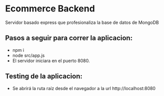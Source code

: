 # Ecommerce Backend
Servidor basado express que profesionaliza la base de datos de MongoDB

## Pasos a seguir para correr la aplicacion:
- npm i
- node src/app.js
- El servidor iniciara en el puerto 8080.

## Testing de la aplicacion:
- Se abrirá la ruta raíz desde el navegador a la url http://localhost:8080
